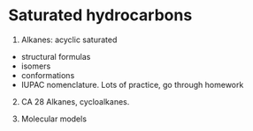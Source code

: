 Saturated hydrocarbons
======================

1.  Alkanes: acyclic saturated
 * structural formulas
 * isomers
 * conformations
 * IUPAC nomenclature.  Lots of practice, go through homework

2.  CA 28 Alkanes, cycloalkanes.  

3.  Molecular models

